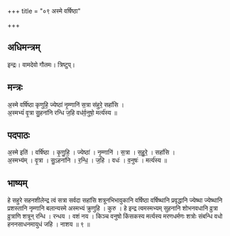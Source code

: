 +++
title = "०९ अस्मे वर्षिष्ठा"

+++
## अधिमन्त्रम्
इन्द्रः। वामदेवो गौतमः। त्रिष्टुप्।

## मन्त्रः
अ॒स्मे वर्षि॑ष्ठा कृणुहि॒ ज्येष्ठा॑ नृ॒म्णानि॑ स॒त्रा स॑हुरे॒ सहां॑सि ।  
अ॒स्मभ्यं॑ वृ॒त्रा सु॒हना॑नि रन्धि ज॒हि वध॑र्व॒नुषो॒ मर्त्य॑स्य ॥

## पदपाठः
अ॒स्मे इति॑ । वर्षि॑ष्ठा । कृ॒णु॒हि॒ । ज्येष्ठा॑ । नृ॒म्णानि॑ । स॒त्रा । स॒हु॒रे॒ । सहां॑सि ।  
अ॒स्मभ्य॑म् । वृ॒त्रा । सु॒ऽहना॑नि । र॒न्धि॒ । ज॒हि । वधः॑ । व॒नुषः॑ । मर्त्य॑स्य ॥

## भाष्यम्
हे सहुरे सहनशीलेन्द्र त्वं सत्रा सर्वदा सहांसि शत्रूनभिभावुकानि वर्षिष्ठा वर्षिष्थानि प्रवृद्धानि ज्येष्था ज्येष्थानि प्रशस्तानि नृम्णानि बलान्यस्मे अस्मभ्यं क्रुणुहि । कुरु । हे इन्द्र त्वमस्मभ्यम् सुहनानि शोभनवधानि व्रुत्रा व्रुत्राणि शत्रून् रन्धि । रन्धय । वशं नय । किञ्च वनुषो किंसकस्य मर्त्यस्य मरणधर्मणः शत्रोः संबन्धि वधो हननसाधनमायुधं जहि । नाशय ॥ ९ ॥